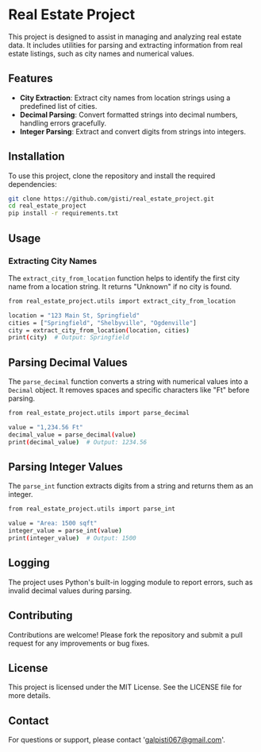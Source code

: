 # Real Estate Project

This project is designed to assist in managing and analyzing real estate data. It includes utilities for parsing and extracting information from real estate listings, such as city names and numerical values.

## Features

- **City Extraction**: Extract city names from location strings using a predefined list of cities.
- **Decimal Parsing**: Convert formatted strings into decimal numbers, handling errors gracefully.
- **Integer Parsing**: Extract and convert digits from strings into integers.

## Installation

To use this project, clone the repository and install the required dependencies:

```bash
git clone https://github.com/gisti/real_estate_project.git
cd real_estate_project
pip install -r requirements.txt
```

## Usage
### Extracting City Names
The `extract_city_from_location` function helps to identify the first city name from a location string. It returns "Unknown" if no city is found.

```bash
from real_estate_project.utils import extract_city_from_location

location = "123 Main St, Springfield"
cities = ["Springfield", "Shelbyville", "Ogdenville"]
city = extract_city_from_location(location, cities)
print(city)  # Output: Springfield
```

## Parsing Decimal Values
The `parse_decimal` function converts a string with numerical values into a `Decimal` object. It removes spaces and specific characters like "Ft" before parsing.

```bash
from real_estate_project.utils import parse_decimal

value = "1,234.56 Ft"
decimal_value = parse_decimal(value)
print(decimal_value)  # Output: 1234.56
```

## Parsing Integer Values
The `parse_int` function extracts digits from a string and returns them as an integer.

```bash
from real_estate_project.utils import parse_int

value = "Area: 1500 sqft"
integer_value = parse_int(value)
print(integer_value)  # Output: 1500
```

## Logging
The project uses Python's built-in logging module to report errors, such as invalid decimal values during parsing.

## Contributing
Contributions are welcome! Please fork the repository and submit a pull request for any improvements or bug fixes.

## License
This project is licensed under the MIT License. See the LICENSE file for more details.

## Contact
For questions or support, please contact 'galpisti067@gmail.com'.
